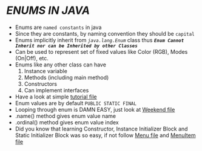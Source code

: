 # ***ENUMS IN JAVA***
- Enums are `named constants` in java
- Since they are constants, by naming convention they should be `capital`
- Enums implicitly inherit from *`java.lang.Enum`* class thus ***`Enum Cannot Inherit nor can be Inherited by other Classes`***
- Can be used to represent set of fixed values like Color (RGB), Modes (On|Off), etc.
- Enums like any other class can have 
    1. Instance variable
    2. Methods (including main method)
    3. Constructors
    4. Can implement interfaces
- Have a look at simple [tutorial file](Color.java)
- Enum values are by default `PUBLIC STATIC FINAL`
- Looping through enum is DAMN EASY, just look at [Weekend file](Weekend.java)
- .name() method gives enum value name
- .ordinal() method gives enum value index
- Did you know that learning Constructor, Instance Initializer Block and Static Initializer Block was so easy, if not follow [Menu file](Menu.java) and [MenuItem file](MenuItem.java)